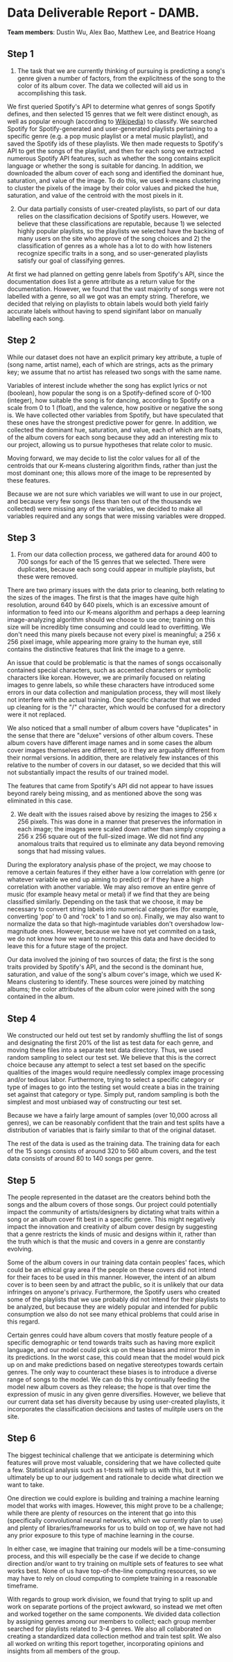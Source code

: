# Data Deliverable Report - DAMB.

**Team members**: Dustin Wu, Alex Bao, Matthew Lee, and Beatrice Hoang

## Step 1

1. The task that we are currently thinking of pursuing is predicting a song's genre given a number of factors, from the explicitness of the song to the color of its album cover. The data we collected will aid us in accomplishing this task.

We first queried Spotify's API to determine what genres of songs Spotify defines, and then selected 15 genres that we felt were distinct enough, as well as popular enough (according to [Wikipedia](https://en.wikipedia.org/wiki/List_of_popular_music_genres)) to classify. We searched Spotify for Spotify-generated and user-generated playlists pertaining to a specific genre (e.g. a pop music playlist or a metal music playlist), and saved the Spotify ids of these playlists. We then made requests to Spotify's API to get the songs of the playlist, and then for each song we extracted numerous Spotify API features, such as whether the song contains explicit language or whether the song is suitable for dancing. In addition, we downloaded the album cover of each song and identified the dominant hue, saturation, and value of the image. To do this, we used k-means clustering to cluster the pixels of the image by their color values and picked the hue, saturation, and value of the centroid with the most pixels in it.

2. Our data partially consists of user-created playlists, so part of our data relies on the classification decisions of Spotify users. However, we believe that these classifications are reputable, because 1) we selected highly popular playlists, so the playlists we selected have the backing of many users on the site who approve of the song choices and 2) the classification of genres as a whole has a lot to do with how listeners recognize specific traits in a song, and so user-generated playlists satisfy our goal of classifying genres. 

At first we had planned on getting genre labels from Spotify's API, since the documentation does list a genre attribute as a return value for the documentation. However, we found that the vast majority of songs were not labelled with a genre, so all we got was an empty string. Therefore, we decided that relying on playlists to obtain labels would both yield fairly accurate labels without having to spend siginifant labor on manually labelling each song.

## Step 2

While our dataset does not have an explicit primary key attribute, a tuple of (song name, artist name), each of which are strings, acts as the primary key; we assume that no artist has released two songs with the same name.  

Variables of interest include whether the song has explict lyrics or not (boolean), how popular the song is on a Spotify-defined score of 0-100 (integer), how suitable the song is for dancing, according to Spotify on a scale from 0 to 1 (float), and the valence, how positive or negative the song is. We have collected other variables from Spotify, but have speculated that these ones have the strongest predictive power for genre. In addition, we collected the dominant hue, saturation, and value, each of which are floats, of the album covers for each song because they add an interesting mix to our project, allowing us to pursue hypotheses that relate color to music.

Moving forward, we may decide to list the color values for all of the centroids that our K-means clustering algorithm finds, rather than just the most dominant one; this allows more of the image to be represented by these features.

Because we are not sure which variables we will want to use in our project, and because very few songs (less than ten out of the thousands we collected) were missing any of the variables, we decided to make all variables required and any songs that were missing variables were dropped.

## Step 3

1. From our data collection process, we gathered data for around 400 to 700 songs for each of the 15 genres that we selected. There were duplicates, because each song could appear in multiple playlists, but these were removed.

There are two primary issues with the data prior to cleaning, both relating to the sizes of the images. The first is that the images have quite high resolution, around 640 by 640 pixels, which is an excessive amount of information to feed into our K-means algorithm and perhaps a deep learning image-analyzing algorithm should we choose to use one; training on this size will be incredibly time consuming and could lead to overfitting. We don't need this many pixels because not every pixel is meaningful; a 256 x 256 pixel image, while appearing more grainy to the human eye, still contains the distinctive features that link the image to a genre.

An issue that could be problematic is that the names of songs occaisonally contained special characters, such as accented characters or symbolic characters like korean. However, we are primarily focused on relating images to genre labels, so while these characters have introduced some errors in our data collection and manipulation process, they will most likely not interfere with the actual training. One specific character that we ended up cleaning for is the "/" character, which would be confused for a directory were it not replaced.

We also noticed that a small number of album covers have "duplicates" in the sense that there are "deluxe" versions of other album covers. These album covers have different image names and in some cases the album cover images themselves are different, so it they are arguably different from their normal versions. In addition, there are relatively few instances of this relative to the number of covers in our dataset, so we decided that this will not substantially impact the results of our trained model.

The features that came from Spotify's API did not appear to have issues beyond rarely being missing, and as mentioned above the song was eliminated in this case.

2. We dealt with the issues raised above by resizing the images to 256 x 256 pixels. This was done in a manner that preserves the information in each image; the images were scaled down rather than simply cropping a 256 x 256 square out of the full-sized image. We did not find any anomalous traits that required us to eliminate any data beyond removing songs that had missing values.

During the exploratory analysis phase of the project, we may choose to remove a certain features if they either have a low correlation with genre (or whatever variable we end up aiming to predict) or if they have a high correlation with another variable. We may also remove an entire genre of music (for example heavy metal or metal) if we find that they are being classified similarly. Depending on the task that we choose, it may be necessary to convert string labels into numerical categories (for example, converting 'pop' to 0 and 'rock' to 1 and so on). Finally, we may also want to normalize the data so that high-magintude variables don't overshadow low-magnitude ones. However, because we have not yet commited on a task, we do not know how we want to normalize this data and have decided to leave this for a future stage of the project.

Our data involved the joining of two sources of data; the first is the song traits provided by Spotify's API, and the second is the dominant hue, saturation, and value of the song's album cover's image, which we used K-Means clustering to identify. These sources were joined by matching albums; the color attributes of the album color were joined with the song contained in the album.

## Step 4

We constructed our held out test set by randomly shuffling the list of songs and designating the first 20% of the list as test data for each genre, and moving these files into a separate test data directory. Thus, we used random sampling to select our test set. We believe that this is the correct choice because any attempt to select a test set based on the specific qualities of the images would require needlessly complex image processing and/or tedious labor. Furthermore, trying to select a specific category or type of images to go into the testing set would create a bias in the training set against that category or type. Simply put, random sampling is both the simplest and most unbiased way of constructing our test set.

Because we have a fairly large amount of samples (over 10,000 across all genres), we can be reasonably confident that the train and test splits have a distribution of variables that is fairly similar to that of the original dataset.

The rest of the data is used as the training data. The training data for each of the 15 songs consists of around 320 to 560 album covers, and the test data consists of around 80 to 140 songs per genre.

## Step 5

The people represented in the dataset are the creators behind both the songs and the album covers of those songs. Our project could potentially impact the community of artists/designers by dictating what traits within a song or an album cover fit best in a specific genre. This might negatively impact the innovation and creativity of album cover design by suggesting that a genre restricts the kinds of music and designs within it, rather than the truth which is that the music and covers in a genre are constantly evolving.

Some of the album covers in our training data contain peoples' faces, which could be an ethical gray area if the people on these covers did not intend for their faces to be used in this manner. However, the intent of an album cover is to been seen by and attract the public, so it is unlikely that our data infringes on anyone's privacy. Furthermore, the Spotify users who created some of the playlists that we use probably did not intend for their playlists to be analyzed, but because they are widely popular and intended for public consumption we also do not see many ethical problems that could arise in this regard.

Certain genres could have album covers that mostly feature people of a specific demographic or tend towards traits such as having more explicit language, and our model could pick up on these biases and mirror them in its predictions. In the worst case, this could mean that the model would pick up on and make predictions based on negative stereotypes towards certain genres. The only way to counteract these biases is to introduce a diverse range of songs to the model. We can do this by continually feeding the model new album covers as they release; the hope is that over time the expression of music in any given genre diversifies. However, we believe that our current data set has diversity because by using user-created playlists, it incorporates the classification decisions and tastes of mulitple users on the site.

## Step 6

The biggest techinical challenge that we anticipate is determining which features will prove most valuable, considering that we have collected quite a few. Statistical analysis such as t-tests will help us with this, but it will ultimately be up to our judgement and rationale to decide what direction we want to take.

One direction we could explore is building and training a machine learning model that works with images. However, this might prove to be a challenge; while there are plenty of resources on the interent that go into this (specifically convolutional neural networks, which we currently plan to use) and plenty of libraries/frameworks for us to build on top of, we have not had any prior exposure to this type of machine learning in the course.

In either case, we imagine that training our models will be a time-consuming process, and this will especially be the case if we decide to change direction and/or want to try training on multiple sets of features to see what works best. None of us have top-of-the-line computing resources, so we may have to rely on cloud computing to complete training in a reasonable timeframe.

With regards to group work division, we found that trying to split up and work on separate portions of the project awkward, so instead we met often and worked together on the same components. We divided data collection by assigning genres among our members to collect; each group member searched for playlists related to 3-4 genres. We also all collaborated on creating a standardized data collection method and train test split. We also all worked on writing this report together, incorporating opinions and insights from all members of the group.